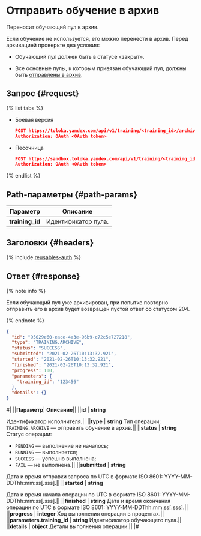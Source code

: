# Отправить обучение в архив

Переносит обучающий пул в архив.

Если обучение не используется, его можно перенести в архив. Перед архивацией проверьте два условия:

- Обучающий пул должен быть в статусе «закрыт».
    
- Все основные пулы, к которым привязан обучающий пул, должны быть [отправлены в архив](archive-pool.md).
    

## Запрос {#request}

{% list tabs %}

- Боевая версия

  ```json
  POST https://toloka.yandex.com/api/v1/training/<training_id>/archive
  Authorization: OAuth <OAuth token>
  ```

- Песочница

  ```json
  POST https://sandbox.toloka.yandex.com/api/v1/training/<training_id>/archive
  Authorization: OAuth <OAuth token>
  ```
  
{% endlist %}

## Path-параметры {#path-params}

Параметр | Описание
----- | -----
**training_id** | Идентификатор пула.


## Заголовки {#headers}

{% include [reusables-auth](../_includes/reusables/id-reusables/auth.md) %}


## Ответ {#response}

{% note info %}

Если обучающий пул уже архивирован, при попытке повторно отправить его в архив будет возвращен пустой ответ со статусом 204.

{% endnote %}


```json
{
  "id": "95029e60-eace-4a3e-96b9-c72c5e727218",
  "type": "TRAINING.ARCHIVE",
  "status": "SUCCESS",
  "submitted": "2021-02-26T10:13:32.921",
  "started": "2021-02-26T10:13:32.921",
  "finished": "2021-02-26T10:13:32.921",
  "progress": 100,
  "parameters": {
    "training_id": "123456"
  },
  "details": {}
}
```

#|
||**Параметр**| **Описание**||
||**id** | **string**

Идентификатор исполнителя.||
||**type** | **string**
Тип операции: `TRAINING.ARCHIVE` — отправить обучение в архив.||
||**status** | **string**
Статус операции:

- `PENDING` — выполнение не началось;
- `RUNNING` — выполняется;
- `SUCCESS` — успешно выполнена;
- `FAIL` — не выполнена.||
||**submitted** | **string**

Дата и время отправки запроса по UTC в формате ISO 8601: YYYY-MM-DDThh:mm:ss[.sss].||
||**started** | **string**

Дата и время начала операции по UTC в формате ISO 8601: YYYY-MM-DDThh:mm:ss[.sss].||
||**finished** | **string**
Дата и время окончания операции по UTC в формате ISO 8601: YYYY-MM-DDThh:mm:ss[.sss].||
||**progress** | **integer**
Ход выполнения операции в процентах.||
||**parameters.training_id** | **string**
Идентификатор обучающего пула.||
||**details** | **object**
Детали выполнения операции.||
|#


